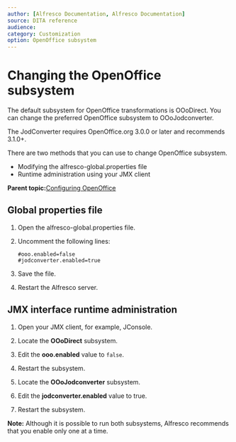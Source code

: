 ```yaml
---
author: [Alfresco Documentation, Alfresco Documentation]
source: DITA reference
audience: 
category: Customization
option: OpenOffice subsystem
---
```


# Changing the OpenOffice subsystem

The default subsystem for OpenOffice transformations is OOoDirect. You can change the preferred OpenOffice subsystem to OOoJodconverter.

The JodConverter requires OpenOffice.org 3.0.0 or later and recommends 3.1.0+.

There are two methods that you can use to change OpenOffice subsystem.

-   Modifying the alfresco-global.properties file
-   Runtime administration using your JMX client

**Parent topic:**[Configuring OpenOffice](../concepts/OOo-subsystems-intro.md)

## Global properties file

1.  Open the alfresco-global.properties file.

2.  Uncomment the following lines:

    ```
    #ooo.enabled=false
    #jodconverter.enabled=true
    ```

3.  Save the file.

4.  Restart the Alfresco server.


## JMX interface runtime administration

1.  Open your JMX client, for example, JConsole.

2.  Locate the **OOoDirect** subsystem.

3.  Edit the **ooo.enabled** value to `false`.

4.  Restart the subsystem.

5.  Locate the **OOoJodconverter** subsystem.

6.  Edit the **jodconverter.enabled** value to true.

7.  Restart the subsystem.


**Note:** Although it is possible to run both subsystems, Alfresco recommends that you enable only one at a time.

